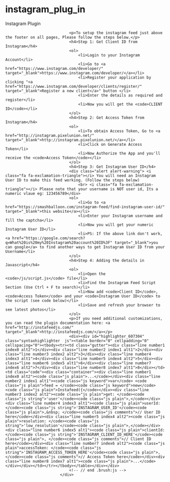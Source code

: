 # instagram_plug_in
Instagram Plugin
<div class="col-md-12 left-align">
                            
                                <p>To setup the instagram feed just above the footer on all pages, Please follow the steps below.</p>
                                <h4>Step 1: Get Client ID from Instagram</h4>
                                <ol>
                                    <li>Login to your Instagram Account</li>
                                    <li>Go to <a href="https://www.instagram.com/developer/" target="_blank">https://www.instagram.com/developer/</a></li>
                                    <li>Register your application by clicking "<a href="https://www.instagram.com/developer/clients/register/" target="_blank">Register a new client</a>" button </li>
                                    <li>Enter the details as required and register</li>
                                    <li>Now you will get the <code>CLIENT ID</code></li>
                                </ol>
                                <h4>Step 2: Get Access Token from Instagram</h4>
                                <ol>
                                    <li>To obtain Access Token, Go to <a href="http://instagram.pixelunion.net/" target="_blank">http://instagram.pixelunion.net/</a></li>
                                    <li>Click on Generate Access Token</li>
                                    <li>Now Authorize the App and you'll receive the <code>Access Token</code></li>
                                </ol>
                                <h4>Step 3: Get Instagram User ID</h4>
                                <div class="alert alert-warning"> <i class="fa fa-exclamation-triangle"></i> You will need an Instagram User ID to make this feed working. (Follow the steps below)
                                    <br> <i class="fa fa-exclamation-triangle"></i> Please note that your username is NOT user id, Its a numeric vlaue eg: 123456789</div>
                                <ol>
                                    <li>Go to <a href="https://smashballoon.com/instagram-feed/find-instagram-user-id/" target="_blank">this website</a></li>
                                    <li>Enter your Instagram username and fill the captcha</li>
                                    <li>Now you will get your numeric Instagram User ID</li>
                                    <li>PS: If the above link don't work, <a href="https://google.com/search?q=What%20is%20my%20Instagram%20account%20ID%3F" target="_blank">you can google</a> to find another ways to get Instagram User ID from your Username</li>
                                </ol>
                                <h4>Step 4: Adding the details in Javascript</h4>
                                <ol>
                                    <li>Open the <code>/js/script.js</code> file</li>
                                    <li>Find the Instagram Feed Script Section (Use Ctrl + F to search)</li>
                                    <li>Now add <code>Client ID</code>, <code>Access Token</code> and your <code>Instagram User ID</code> to the script (see code below)</li>
                                    <li>Save and refresh your browser to see latest photos</li>
                                </ol>
                                <p>If you need additional customizations, you can read the plugin documentation here: <a href="http://instafeedjs.com/" target="_blank">http://instafeedjs.com/</a></p>
                                <div><div id="highlighter_607304" class="syntaxhighlighter  js"><table border="0" cellpadding="0" cellspacing="0"><tbody><tr><td class="gutter"><div class="line number1 index0 alt2">1</div><div class="line number2 index1 alt1">2</div><div class="line number3 index2 alt2">3</div><div class="line number4 index3 alt1">4</div><div class="line number5 index4 alt2">5</div><div class="line number6 index5 alt1">6</div><div class="line number7 index6 alt2">7</div><div class="line number8 index7 alt1">8</div></td><td class="code"><div class="container"><div class="line number1 index0 alt2"><code class="js plain">...</code></div><div class="line number2 index1 alt1"><code class="js keyword">var</code> <code class="js plain">feed = </code><code class="js keyword">new</code> <code class="js plain">Instafeed({</code></div><div class="line number3 index2 alt2"><code class="js plain">get: </code><code class="js string">'user'</code><code class="js plain">,</code></div><div class="line number4 index3 alt1"><code class="js plain">userId: </code><code class="js string">'INSTAGRAM_USER_ID'</code><code class="js plain">,&nbsp; </code><code class="js comments">// User ID here</code></div><div class="line number5 index4 alt2"><code class="js plain">resolution: </code><code class="js string">'low_resolution'</code><code class="js plain">,</code></div><div class="line number6 index5 alt1"><code class="js plain">clientId: </code><code class="js string">'INSTAGRAM_CLIENT_ID_HERE'</code><code class="js plain">, </code><code class="js comments">// Client ID here</code></div><div class="line number7 index6 alt2"><code class="js plain">accessToken: </code><code class="js string">'INSTAGRAM_ACCESS_TOKEN_HERE'</code><code class="js plain">, </code><code class="js comments">// Access Token here</code></div><div class="line number8 index7 alt1"><code class="js plain">...</code></div></div></td></tr></tbody></table></div></div>
                                <!-- // end .brush:js -->
                            </div>
